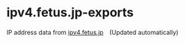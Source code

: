 # ipv4.fetus.jp-exports

IP address data from [ipv4.fetus.jp](https://ipv4.fetus.jp/)　(Updated automatically)
